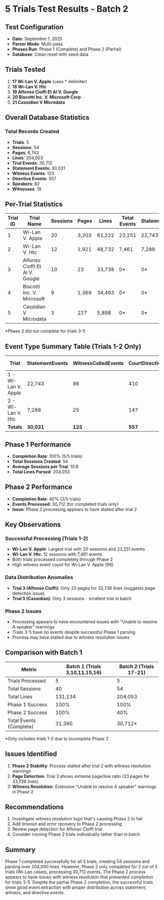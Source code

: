 # 5 Trials Test Results - Batch 2

## Test Configuration
- **Date**: September 1, 2025
- **Parser Mode**: Multi-pass
- **Phases Run**: Phase 1 (Complete) and Phase 2 (Partial)
- **Database**: Clean reset with seed data

## Trials Tested
1. **17 Wi-Lan V. Apple** (uses * delimiter)
2. **18 Wi-Lan V. Htc**
3. **19 Alfonso Cioffi Et Al V. Google**
4. **20 Biscotti Inc. V. Microsoft Corp**
5. **21 Cassidian V Microdata**

## Overall Database Statistics

### Total Records Created
- **Trials**: 5
- **Sessions**: 54
- **Pages**: 6,743
- **Lines**: 204,053
- **Trial Events**: 30,712
- **Statement Events**: 30,031
- **Witness Events**: 123
- **Directive Events**: 557
- **Speakers**: 82
- **Witnesses**: 19

## Per-Trial Statistics

| Trial ID | Trial Name | Sessions | Pages | Lines | Total Events | Statements | Witnesses | Directives |
|----------|------------|----------|-------|-------|--------------|------------|-----------|------------|
| 1 | Wi-Lan V. Apple | 20 | 3,203 | 81,222 | 23,251 | 22,743 | 98 | 410 |
| 2 | Wi-Lan V. Htc | 12 | 1,921 | 48,732 | 7,461 | 7,288 | 25 | 147 |
| 3 | Alfonso Cioffi Et Al V. Google | 10 | 23 | 33,738 | 0* | 0* | 0* | 0* |
| 4 | Biscotti Inc. V. Microsoft | 9 | 1,369 | 34,463 | 0* | 0* | 0* | 0* |
| 5 | Cassidian V Microdata | 3 | 227 | 5,898 | 0* | 0* | 0* | 0* |

*Phase 2 did not complete for trials 3-5

## Event Type Summary Table (Trials 1-2 Only)

| Trial | StatementEvents | WitnessCalledEvents | CourtDirectiveEvents | Total Events |
|-------|-----------------|---------------------|---------------------|--------------|
| 1 - Wi-Lan V. Apple | 22,743 | 98 | 410 | 23,251 |
| 2 - Wi-Lan V. Htc | 7,288 | 25 | 147 | 7,461 |
| **Totals** | **30,031** | **123** | **557** | **30,712** |

## Phase 1 Performance
- **Completion Rate**: 100% (5/5 trials)
- **Total Sessions Created**: 54
- **Average Sessions per Trial**: 10.8
- **Total Lines Parsed**: 204,053

## Phase 2 Performance
- **Completion Rate**: 40% (2/5 trials)
- **Events Processed**: 30,712 (for completed trials only)
- **Issue**: Phase 2 processing appears to have stalled after trial 2

## Key Observations

### Successful Processing (Trials 1-2)
- **Wi-Lan V. Apple**: Largest trial with 20 sessions and 23,251 events
- **Wi-Lan V. Htc**: 12 sessions with 7,461 events
- Both trials processed completely through Phase 2
- High witness event count for Wi-Lan V. Apple (98)

### Data Distribution Anomalies
- **Trial 3 (Alfonso Cioffi)**: Only 23 pages for 33,738 lines (suggests page detection issue)
- **Trial 5 (Cassidian)**: Only 3 sessions - smallest trial in batch

### Phase 2 Issues
- Processing appears to have encountered issues with "Unable to resolve A speaker" warnings
- Trials 3-5 have no events despite successful Phase 1 parsing
- Process may have stalled due to witness resolution issues

## Comparison with Batch 1

| Metric | Batch 1 (Trials 3,10,11,15,16) | Batch 2 (Trials 17-21) |
|--------|--------------------------------|------------------------|
| Trials Processed | 5 | 5 |
| Total Sessions | 40 | 54 |
| Total Lines | 131,134 | 204,053 |
| Phase 1 Success | 100% | 100% |
| Phase 2 Success | 100% | 40% |
| Total Events (Complete) | 31,390 | 30,712* |

*Only includes trials 1-2 due to incomplete Phase 2

## Issues Identified
1. **Phase 2 Stability**: Process stalled after trial 2 with witness resolution warnings
2. **Page Detection**: Trial 3 shows extreme page/line ratio (23 pages for 33,738 lines)
3. **Witness Resolution**: Extensive "Unable to resolve A speaker" warnings in Phase 2

## Recommendations
1. Investigate witness resolution logic that's causing Phase 2 to fail
2. Add timeout and error recovery to Phase 2 processing
3. Review page detection for Alfonso Cioffi trial
4. Consider running Phase 2 trials individually rather than in batch

## Summary
Phase 1 completed successfully for all 5 trials, creating 54 sessions and parsing over 204,000 lines. However, Phase 2 only completed for 2 out of 5 trials (Wi-Lan cases), processing 30,712 events. The Phase 2 process appears to have issues with witness resolution that prevented completion for trials 3-5. Despite the partial Phase 2 completion, the successful trials show good event extraction with proper distribution across statement, witness, and directive events.